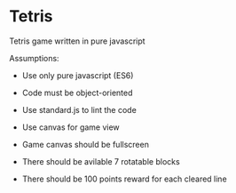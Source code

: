 # Tetris
Tetris game written in pure javascript

Assumptions:
  - Use only pure javascript (ES6)
  - Code must be object-oriented
  - Use standard.js to lint the code
  - Use canvas for game view
  
  - Game canvas should be fullscreen
  - There should be avilable 7 rotatable blocks
  - There should be 100 points reward for each cleared line
  
